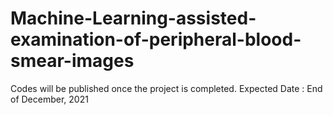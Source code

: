 # Machine-Learning-assisted-examination-of-peripheral-blood-smear-images
Codes will be published once the project is completed.
Expected Date : End of December, 2021

